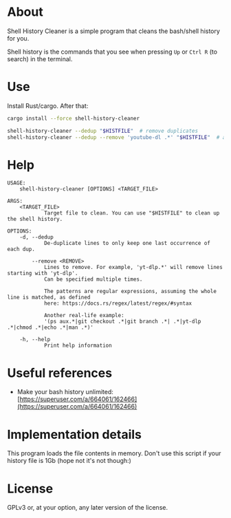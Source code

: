 # About
Shell History Cleaner is a simple program that cleans the bash/shell history for you.

Shell history is the commands that you see when pressing `Up` or `Ctrl R` (to search) in the terminal.


# Use
Install Rust/cargo. After that:
```sh
cargo install --force shell-history-cleaner

shell-history-cleaner --dedup "$HISTFILE"  # remove duplicates
shell-history-cleaner --dedup --remove 'youtube-dl .*' "$HISTFILE"  # also remove video downloads
```


# Help
```
USAGE:
    shell-history-cleaner [OPTIONS] <TARGET_FILE>

ARGS:
    <TARGET_FILE>
            Target file to clean. You can use "$HISTFILE" to clean up the shell history.

OPTIONS:
    -d, --dedup
            De-duplicate lines to only keep one last occurrence of each dup.

        --remove <REMOVE>
            Lines to remove. For example, 'yt-dlp.*' will remove lines starting with 'yt-dlp'.
            Can be specified multiple times.
            
            The patterns are regular expressions, assuming the whole line is matched, as defined
            here: https://docs.rs/regex/latest/regex/#syntax
            
            Another real-life example:
            '(ps aux.*|git checkout .*|git branch .*| .*|yt-dlp .*|chmod .*|echo .*|man .*)'

    -h, --help
            Print help information
```


# Useful references
* Make your bash history unlimited: [https://superuser.com/a/664061/162466](https://superuser.com/a/664061/162466)


# Implementation details
This program loads the file contents in memory. Don't use this script if your history file is 1Gb (hope not it's not though:)


# License
GPLv3 or, at your option, any later version of the license.
